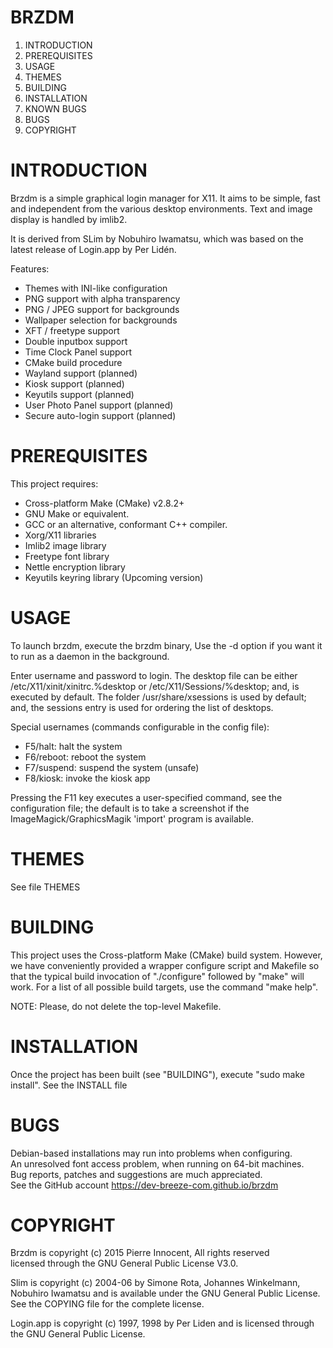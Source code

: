 BRZDM
=====
 
  1. INTRODUCTION
  2. PREREQUISITES
  3. USAGE
  4. THEMES
  5. BUILDING
  6. INSTALLATION
  7. KNOWN BUGS
  8. BUGS
  9. COPYRIGHT


INTRODUCTION
============

  Brzdm is a simple graphical login manager for X11. It aims
  to be simple, fast and independent from the various desktop
  environments. Text and image display is handled by imlib2.

  It is derived from SLim by Nobuhiro Iwamatsu,
  which was based on the latest release of Login.app by Per Lidén.

  Features:

   - Themes with INI-like configuration
   - PNG support with alpha transparency
   - PNG / JPEG support for backgrounds
   - Wallpaper selection for backgrounds
   - XFT / freetype support
   - Double inputbox support
   - Time Clock Panel support
   - CMake build procedure
   - Wayland support (planned)
   - Kiosk support (planned)
   - Keyutils support (planned)
   - User Photo Panel support (planned)
   - Secure auto-login support (planned)


PREREQUISITES
=============

 This project requires:
 
  * Cross-platform Make (CMake) v2.8.2+
  * GNU Make or equivalent.
  * GCC or an alternative, conformant C++ compiler.
  * Xorg/X11 libraries
  * Imlib2 image library
  * Freetype font library
  * Nettle encryption library
  * Keyutils keyring library (Upcoming version)


USAGE
=====

  To launch brzdm, execute the brzdm binary, Use the -d option
  if you want it to run as a daemon in the background.

  Enter username and password to login. The desktop file can be
  either /etc/X11/xinit/xinitrc.%desktop or /etc/X11/Sessions/%desktop;
  and, is executed by default. The folder /usr/share/xsessions is
  used by default; and, the sessions entry is used for ordering the
  list of desktops.

  Special usernames (commands configurable in the config file):
  
  - F5/halt: halt the system
  - F6/reboot: reboot the system
  - F7/suspend: suspend the system (unsafe)
  - F8/kiosk: invoke the kiosk app  
  
  Pressing the F11 key executes a user-specified command, see the
  configuration file; the default is to take a screenshot if the
  ImageMagick/GraphicsMagik 'import' program is available.


THEMES
======

  See file THEMES


BUILDING
========

  This project uses the Cross-platform Make (CMake) build system. However, we
  have conveniently provided a wrapper configure script and Makefile so that
  the typical build invocation of "./configure" followed by "make" will work.
  For a list of all possible build targets, use the command "make help".

  NOTE: Please, do not delete the top-level Makefile.


INSTALLATION
============

  Once the project has been built (see "BUILDING"),
  execute "sudo make install". See the INSTALL file


BUGS
====

  Debian-based installations may run into problems when configuring.  
  An unresolved font access problem, when running on 64-bit machines.  
  Bug reports, patches and suggestions are much appreciated.  
  See the GitHub account https://dev-breeze-com.github.io/brzdm


COPYRIGHT
=========

  Brzdm is copyright (c) 2015 Pierre Innocent, All rights reserved  
  licensed through the GNU General Public License V3.0. 

  Slim is copyright (c) 2004-06 by Simone Rota, Johannes Winkelmann,
  Nobuhiro Iwamatsu and is available under the GNU General Public
  License. See the COPYING file for the complete license.

  Login.app is copyright (c) 1997, 1998 by Per Liden and is 
  licensed through the GNU General Public License. 

